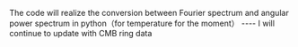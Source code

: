 The code will realize the conversion between Fourier spectrum and angular power spectrum in python（for temperature for the moment）
---- I will continue to update with CMB ring data
